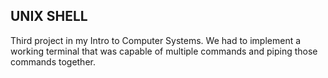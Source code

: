 UNIX SHELL
-------------------------------------
Third project in my Intro to Computer Systems. We had to implement a working terminal that was capable of multiple commands and 
piping those commands together.
